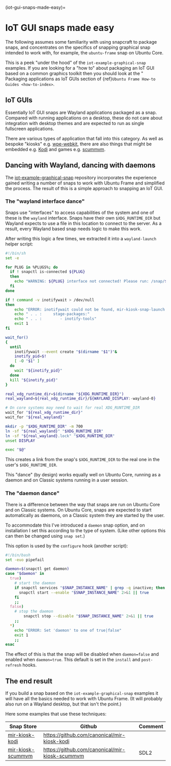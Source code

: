 (iot-gui-snaps-made-easy)=

# IoT GUI snaps made easy

The following assumes some familiarity with using snapcraft to package snaps, and concentrates on the specifics of snapping graphical snap intended to work with, for example, the `ubuntu-frame` snap on Ubuntu Core.

This is a peek "under the hood" of the `iot-example-graphical-snap` examples. If you are looking for a "how to" about packaging an IoT GUI based on a common graphics toolkit then you should look at the " Packaging applications as IoT GUIs section of {ref}`Ubuntu Frame How-to Guides <how-to-index>`.

## IoT GUIs

Essentially IoT GUI snaps are Wayland applications packaged as a snap. Compared with running applications on a desktop, these do not care about integration with desktop themes and are expected to run as single fullscreen applications.

There are various types of application that fall into this category. As well as bespoke "kiosks" e.g. [wpe-webkit](https://snapcraft.io/wpe-webkit-mir-kiosk), there are also things that might be embedded e.g. [Kodi](https://snapcraft.io/mir-kiosk-kodi) and games e.g. [scummvm](https://snapcraft.io/mir-kiosk-scummvm).

## Dancing with Wayland, dancing with daemons

The [iot-example-graphical-snap](https://github.com/canonical/iot-example-graphical-snap) repository incorporates the experience gained writing a number of snaps to work with Ubuntu Frame and simplified the process. The result of this is a simple approach to snapping an IoT GUI.

### The "wayland interface dance"

Snaps use "interfaces" to access capabilities of the system and one of these is the `wayland` interface. Snaps have their own `$XDG_RUNTIME_DIR` but Wayland expects to use a file in this location to connect to the server. As a result, every Wayland based snap needs logic to make this work.

After writing this logic a few times, we extracted it into a `wayland-launch` helper script:

```sh
#!/bin/sh
set -e

for PLUG in %PLUGS%; do
  if ! snapctl is-connected ${PLUG}
  then
    echo "WARNING: ${PLUG} interface not connected! Please run: /snap/${SNAP_INSTANCE_NAME}/current/bin/setup.sh"
  fi
done

if ! command -v inotifywait > /dev/null
then
    echo "ERROR: inotifywait could not be found, mir-kiosk-snap-launch expects:"
    echo " . . :     stage-packages:"
    echo " . . :        - inotify-tools"
    exit 1
fi

wait_for()
{
  until
    inotifywait --event create "$(dirname "$1")"&
    inotify_pid=$!
    [ -O "$1" ]
  do
    wait "${inotify_pid}"
  done
  kill "${inotify_pid}"
}

real_xdg_runtime_dir=$(dirname "${XDG_RUNTIME_DIR}")
real_wayland=${real_xdg_runtime_dir}/${WAYLAND_DISPLAY:-wayland-0}

# On core systems may need to wait for real XDG_RUNTIME_DIR
wait_for "${real_xdg_runtime_dir}"
wait_for "${real_wayland}"

mkdir -p "$XDG_RUNTIME_DIR" -m 700
ln -sf "${real_wayland}" "$XDG_RUNTIME_DIR"
ln -sf "${real_wayland}.lock" "$XDG_RUNTIME_DIR"
unset DISPLAY

exec "$@"
```

This creates a link from the snap's `$XDG_RUNTIME_DIR` to the real one in the user's `$XDG_RUNTIME_DIR`.

This "dance" (by design) works equally well on Ubuntu Core, running as a daemon and on Classic systems running in a user session.

### The "daemon dance"

There is a difference between the way that snaps are run on Ubuntu Core and on Classic systems. On Ubuntu Core, snaps are expected to start automatically as daemons, on a Classic system they are started by the user.

To accommodate this I've introduced a `daemon` snap option, and on installation I set this according to the type of system. (Like other options this can then be changed using `snap set`.)

This option is used by the `configure` hook (another script):

```bash
#!/bin/bash
set -euo pipefail

daemon=$(snapctl get daemon)
case "$daemon" in
  true)
    # start the daemon
    if snapctl services "$SNAP_INSTANCE_NAME" | grep -q inactive; then
      snapctl start --enable "$SNAP_INSTANCE_NAME" 2>&1 || true
    fi
    ;;
  false)
    # stop the daemon
        snapctl stop --disable "$SNAP_INSTANCE_NAME" 2>&1 || true
    ;;
  *)
    echo "ERROR: Set 'daemon' to one of true|false"
    exit 1
    ;;
esac
```

The effect of this is that the snap will be disabled when `daemon=false` and enabled when `daemon=true`. This default is set in the `install` and `post-refresh` hooks.

## The end result

If you build a snap based on the `iot-example-graphical-snap` examples it will have all the basics needed to work with Ubuntu Frame. (It will probably also run on a Wayland desktop, but that isn't the point.)

Here some examples that use these techniques:

| Snap Store                                                  | Github                                         | Comment |
| ----------------------------------------------------------- | ---------------------------------------------- | ------- |
| [mir-kiosk-kodi](https://snapcraft.io/mir-kiosk-kodi)       | https://github.com/canonical/mir-kiosk-kodi    |         |
| [mir-kiosk-scummvm](https://snapcraft.io/mir-kiosk-scummvm) | https://github.com/canonical/mir-kiosk-scummvm | SDL2    |
